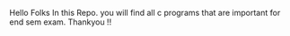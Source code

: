 Hello Folks 
In this Repo. you will find all c programs that are important for end sem exam.
Thankyou !!
